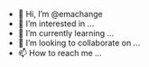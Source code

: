 - 👋 Hi, I’m @emachange
- 👀 I’m interested in ...
- 🌱 I’m currently learning ...
- 💞️ I’m looking to collaborate on ...
- 📫 How to reach me ...

<!---
emachange/emachange is a ✨ special ✨ repository because its `README.md` (this file) appears on your GitHub profile.
You can click the Preview link to take a look at your changes.
--->
